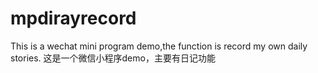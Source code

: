 # mpdirayrecord
This is a wechat mini program demo,the function is record my own daily stories.
这是一个微信小程序demo，主要有日记功能
